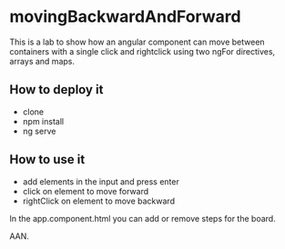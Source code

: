 # movingBackwardAndForward
This is a lab to show how an angular component can move between containers with a single click and rightclick using two ngFor directives, arrays and maps.

## How to deploy it
- clone
- npm install
- ng serve

## How to use it
- add elements in the input and press enter
- click on element to move forward
- rightClick on element to move backward

In the app.component.html you can add or remove steps for the board.

AAN.
